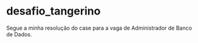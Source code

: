 # desafio_tangerino
Segue a minha resolução do case para a vaga de Administrador de Banco de Dados.
